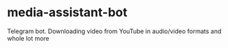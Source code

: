 # media-assistant-bot
Telegram bot. Downloading video from YouTube in audio/video formats and whole lot more

